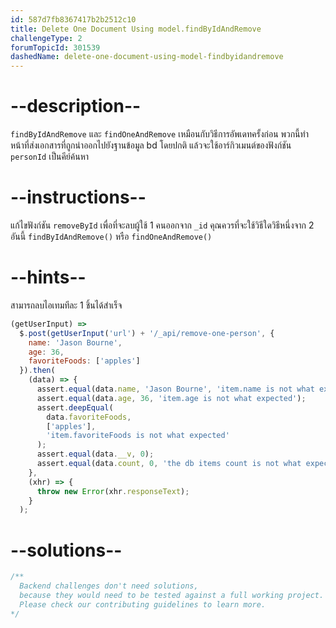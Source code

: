 ```yaml
---
id: 587d7fb8367417b2b2512c10
title: Delete One Document Using model.findByIdAndRemove
challengeType: 2
forumTopicId: 301539
dashedName: delete-one-document-using-model-findbyidandremove
---
```


# --description--

`findByIdAndRemove` และ `findOneAndRemove` เหมือนกับวิธีการอัพเดทครั้งก่อน พวกนี้ทำหน้าที่ส่งเอกสารที่ถูกนำออกไปยังฐานข้อมูล bd 
โดยปกติ แล้วจะใช้อาร์กิวเมนต์ของฟังก์ชัน `personId` เป็นคีย์ค้นหา

# --instructions--

แก้ไขฟังก์ชัน `removeById` เพื่อที่จะลบผู้ใช้ 1 คนออกจาก `_id` คุณควรที่จะใช้วิธีใดวิธีหนึ่งจาก 2 อันนี้ `findByIdAndRemove()` หรือ `findOneAndRemove()`

# --hints--

สามารถลบไอเทมทีละ 1 ชิ้นได้สำเร็จ

```js
(getUserInput) =>
  $.post(getUserInput('url') + '/_api/remove-one-person', {
    name: 'Jason Bourne',
    age: 36,
    favoriteFoods: ['apples']
  }).then(
    (data) => {
      assert.equal(data.name, 'Jason Bourne', 'item.name is not what expected');
      assert.equal(data.age, 36, 'item.age is not what expected');
      assert.deepEqual(
        data.favoriteFoods,
        ['apples'],
        'item.favoriteFoods is not what expected'
      );
      assert.equal(data.__v, 0);
      assert.equal(data.count, 0, 'the db items count is not what expected');
    },
    (xhr) => {
      throw new Error(xhr.responseText);
    }
  );
```

# --solutions--

```js
/**
  Backend challenges don't need solutions, 
  because they would need to be tested against a full working project. 
  Please check our contributing guidelines to learn more.
*/
```
